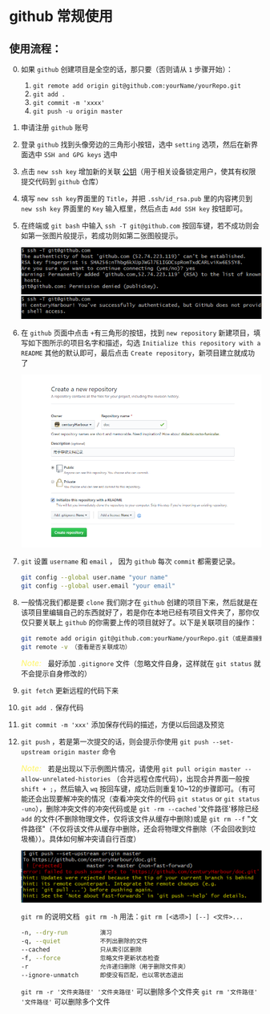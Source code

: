 # github 常规使用

## 使用流程：

0. 如果 `github` 创建项目是全空的话，那只要（否则请从 `1` 步骤开始）： 

    1. `git remote add origin git@github.com:yourName/yourRepo.git`
    2. `git add .`
    3. `git commit -m 'xxxx'`
    4. `git push -u origin master`

1. 申请注册 `github` 账号

2. 登录 `github` 找到头像旁边的三角形小按钮，选中 `setting` 选项，然后在新界面选中 `SSH and GPG keys` 选中

3. 点击 `new ssh key` 增加新的关联 [公钥](./sshkey.md)（用于相关设备锁定用户，使其有权限提交代码到 `github` 仓库）

4. 填写 `new ssh key`界面里的 `Title`，并把 `.ssh/id_rsa.pub` 里的内容拷贝到 `new ssh key` 界面里的 `Key` 输入框里，然后点击 `Add SSH key` 按钮即可。

5. 在终端或 `git bash` 中输入 `ssh -T git@github.com` 按回车键，若不成功则会如第一张图片般提示，若成功则如第二张图般提示。

    ![第一张图](./connect-github-001.jpg)<br>
    ![第二张图](./connect-github-002.jpg)

6. 在 `github` 页面中点击 `+`有三角形的按钮，找到 `new repository` 新建项目，填写如下图所示的项目名字和描述，勾选 `Initialize this repository with a README` 其他的默认即可，最后点击 `Create repository`，新项目建立就成功了

    ![new repository](./github-new-repository.png)

7. `git` 设置 `username` 和 `email` ， 因为 `github` 每次 `commit` 都需要记录。

    ```bash
    git config --global user.name "your name"
    git config --global user.email "your email"
    ```

8. 一般情况我们都是要 `clone` 我们刚才在 `github` 创建的项目下来，然后就是在该项目里编辑自己的东西就好了，若是你在本地已经有项目文件夹了，那你仅仅只要关联上 `github` 的你需要上传的项目就好了。以下是关联项目的操作：

    ```bash
    git remote add origin git@github.com:yourName/yourRepo.git（或是直接到 github 上拷贝路径）
    git remote -v （查看是否关联成功）
    ```

    *<font color=#fff566 size=3>Note:&nbsp;&nbsp;</font>* 最好添加 `.gitignore` 文件（忽略文件自身，这样就在 `git status` 就不会提示自身修改的）

9.  `git fetch` 更新远程的代码下来

10. `git add .` 保存代码

11. `git commit -m 'xxx'` 添加保存代码的描述，方便以后回退及预览

12. `git push` ，若是第一次提交的话，则会提示你使用 `git push --set-upstream origin master` 命令

    *<font color=#fff566 size=3>Note:&nbsp;&nbsp;</font>* 若是出现以下示例图片情况，请使用 `git pull origin master --allow-unrelated-histories` （合并远程仓库代码），出现合并界面一般按 `shift + ;`，然后输入 `wq` 按回车键，成功后则重复10~12的步骤即可。（有可能还会出现要解冲突的情况（查看冲突文件的代码 `git status` or `git status -uno`），删除冲突文件的冲突代码或是 `git -rm --cached` '文件路径'移除已经 `add` 的文件(不删除物理文件，仅将该文件从缓存中删除)或是 `git rm --f` "文件路径"（不仅将该文件从缓存中删除，还会将物理文件删除（不会回收到垃圾桶））。具体如何解冲突请自行百度）

    ![示例一](./git-push.jpg)

    `git rm` 的说明文档 ` git rm -h` 用法：`git rm [<选项>] [--] <文件>...`

    ```bash
    -n, --dry-run         演习
    -q, --quiet           不列出删除的文件
    --cached              只从索引区删除
    -f, --force           忽略文件更新状态检查
    -r                    允许递归删除（用于删除文件夹）
    --ignore-unmatch      即使没有匹配，也以零状态退出
    ```

    `git rm -r '文件夹路径' '文件夹路径'` 可以删除多个文件夹 `git rm '文件路径' '文件路径'` 可以删除多个文件

